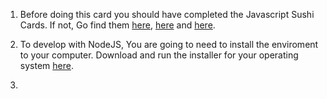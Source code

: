1. Before doing this card you should have completed the Javascript Sushi Cards. If not, Go find them [here](https://www.gitbook.com/book/coderdojo/beginner-javascript-sushi/details), [here](https://www.gitbook.com/book/coderdojo/intermediate-javascript-sushi/details) and [here](https://www.gitbook.com/book/coderdojo/advanced-javascript-sushi/details).

2. To develop with NodeJS, You are going to need to install the enviroment to your computer. Download and run the installer for your operating system [here](https://nodejs.org/en/download/).

3. 


